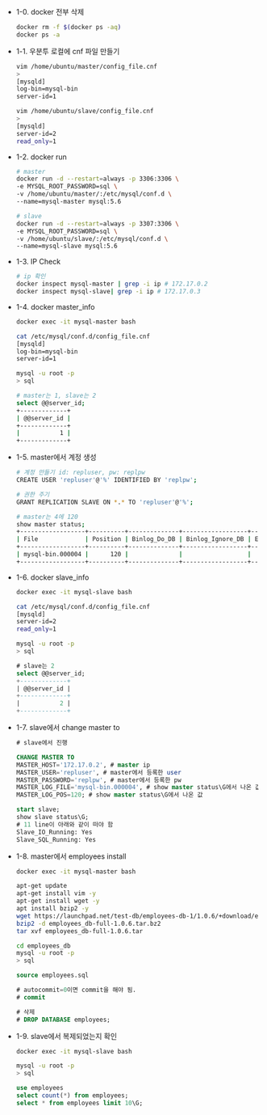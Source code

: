 

- 1-0. docker 전부 삭제

    ```bash
    docker rm -f $(docker ps -aq)
    docker ps -a
    ```

- 1-1. 우분투 로컬에 cnf 파일 만들기

    ```bash
    vim /home/ubuntu/master/config_file.cnf
    > 
    [mysqld]
    log-bin=mysql-bin
    server-id=1

    vim /home/ubuntu/slave/config_file.cnf
    >
    [mysqld]
    server-id=2
    read_only=1
    ```

- 1-2. docker run

    ```bash
    # master
    docker run -d --restart=always -p 3306:3306 \
    -e MYSQL_ROOT_PASSWORD=sql \
    -v /home/ubuntu/master/:/etc/mysql/conf.d \
    --name=mysql-master mysql:5.6

    # slave
    docker run -d --restart=always -p 3307:3306 \
    -e MYSQL_ROOT_PASSWORD=sql \
    -v /home/ubuntu/slave/:/etc/mysql/conf.d \
    --name=mysql-slave mysql:5.6
    ```

- 1-3. IP Check

    ```bash
    # ip 확인
    docker inspect mysql-master | grep -i ip # 172.17.0.2
    docker inspect mysql-slave| grep -i ip # 172.17.0.3
    ```

- 1-4. docker master_info

    ```bash
    docker exec -it mysql-master bash

    cat /etc/mysql/conf.d/config_file.cnf
    [mysqld]
    log-bin=mysql-bin
    server-id=1

    mysql -u root -p
    > sql
    ```

    ```bash
    # master는 1, slave는 2
    select @@server_id;
    +-------------+
    | @@server_id |
    +-------------+
    |           1 |
    +-------------+
    ```

- 1-5. master에서 계정 생성

    ```bash
    # 계정 만들기 id: repluser, pw: replpw
    CREATE USER 'repluser'@'%' IDENTIFIED BY 'replpw';

    # 권한 주기
    GRANT REPLICATION SLAVE ON *.* TO 'repluser'@'%';
    ```

    ```bash
    # master는 4에 120
    show master status;
    +------------------+----------+--------------+------------------+-------------------+
    | File             | Position | Binlog_Do_DB | Binlog_Ignore_DB | Executed_Gtid_Set |
    +------------------+----------+--------------+------------------+-------------------+
    | mysql-bin.000004 |      120 |              |                  |                   |
    +------------------+----------+--------------+------------------+-------------------+
    ```

- 1-6. docker slave_info

    ```bash
    docker exec -it mysql-slave bash

    cat /etc/mysql/conf.d/config_file.cnf
    [mysqld]
    server-id=2
    read_only=1

    mysql -u root -p
    > sql
    ```

    ```sql
    # slave는 2
    select @@server_id;
    +-------------+
    | @@server_id |
    +-------------+
    |           2 |
    +-------------+
    ```

- 1-7.  slave에서 change master to

    ```sql
    # slave에서 진행

    CHANGE MASTER TO 
    MASTER_HOST='172.17.0.2', # master ip
    MASTER_USER='repluser', # master에서 등록한 user
    MASTER_PASSWORD='replpw', # master에서 등록한 pw
    MASTER_LOG_FILE='mysql-bin.000004', # show master status\G에서 나온 값
    MASTER_LOG_POS=120; # show master status\G에서 나온 값
    ```

    ```sql
    start slave;
    show slave status\G;
    # 11 line이 아래와 같이 떠야 함
    Slave_IO_Running: Yes
    Slave_SQL_Running: Yes
    ```

- 1-8. master에서 employees install

    ```bash
    docker exec -it mysql-master bash

    apt-get update
    apt-get install vim -y
    apt-get install wget -y
    apt install bzip2 -y
    wget https://launchpad.net/test-db/employees-db-1/1.0.6/+download/employees_db-full-1.0.6.tar.bz2
    bzip2 -d employees_db-full-1.0.6.tar.bz2
    tar xvf employees_db-full-1.0.6.tar

    cd employees_db
    mysql -u root -p
    > sql
    ```

    ```sql
    source employees.sql

    # autocommit=0이면 commit을 해야 됨.
    # commit

    # 삭제
    # DROP DATABASE employees;
    ```

- 1-9. slave에서 복제되었는지 확인

    ```bash
    docker exec -it mysql-slave bash

    mysql -u root -p
    > sql
    ```

    ```sql
    use employees
    select count(*) from employees;
    select * from employees limit 10\G;
    ```